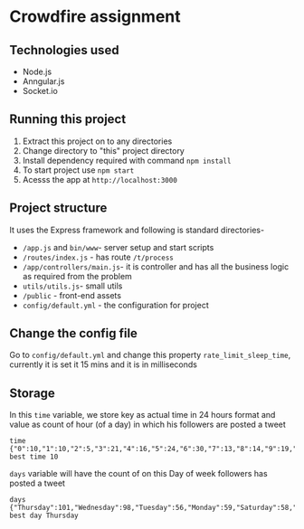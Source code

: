 # Crowdfire assignment

## Technologies used
-  Node.js
-  Anngular.js
-  Socket.io

## Running this project

1. Extract this project on to any directories
2. Change directory to "this" project directory
3. Install dependency required with command  `npm install`
4. To start  project use `npm start`
5. Acesss the app at `http://localhost:3000`


## Project structure
It uses the Express framework and following is standard directories-
- `/app.js` and `bin/www`- server setup and start scripts
- `/routes/index.js` - has route `/t/process`
- `/app/controllers/main.js`- it is controller and has all the business logic as required from the problem
- `utils/utils.js`- small utils
- `/public` - front-end assets
- `config/default.yml` - the configuration for project 


## Change the config file  
Go to `config/default.yml` and change this property `rate_limit_sleep_time`, currently it is set it 15 mins 
and it is in milliseconds



##  Storage
In this `time` variable, we store key as actual time in 24 hours format
and value as count of hour (of a day) in which his followers are posted a tweet 

```
time {"0":10,"1":10,"2":5,"3":21,"4":16,"5":24,"6":30,"7":13,"8":14,"9":19,"10":37,"11":17,"12":17,"13":12,"14":20,"15":24,"16":26,"17":29,"18":24,"19":30,"20":9,"21":14,"22":13,"23":18}
best time 10
```

`days` variable will have the count of on this Day of week followers has posted a tweet 
```
days {"Thursday":101,"Wednesday":98,"Tuesday":56,"Monday":59,"Saturday":58,"Friday":46,"Sunday":34}
best day Thursday

```


